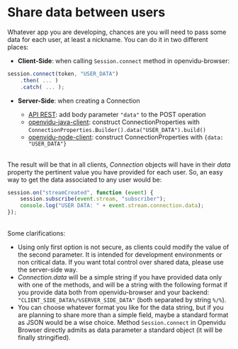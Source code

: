 # Share data between users

Whatever app you are developing, chances are you will need to pass some data for each user, at least a nickname. You can do it in two different places:

- **Client-Side**: when calling `Session.connect` method in openvidu-browser:

```javascript
session.connect(token, "USER_DATA")
    .then( ... )
    .catch( ... );
```

- **Server-Side**: when creating a Connection

    - [API REST](reference-docs/REST-API#post-connection): add body parameter `"data"` to the POST operation
    - [openvidu-java-client](reference-docs/openvidu-java-client#create-a-connection): construct ConnectionProperties with `ConnectionProperties.Builder().data("USER_DATA").build()`
    - [openvidu-node-client](reference-docs/openvidu-node-client#create-a-connection): construct ConnectionProperties with `{data: "USER_DATA"}` <br><br>

The result will be that in all clients, *Connection* objects will have in their *data* property the pertinent value you have provided for each user. So, an easy way to get the data associated to any user would be:

```javascript
session.on("streamCreated", function (event) {
    session.subscribe(event.stream, "subscriber");
    console.log("USER DATA: " + event.stream.connection.data);
});
```

<br>
Some clarifications:

- Using only first option is not secure, as clients could modify the value of the second parameter. It is intended for development environments or non critical data. If you want total control over shared data, please use the server-side way.
- *Connection.data* will be a simple string if you have provided data only with one of the methods, and will be a string with the following format if you provide data both from openvidu-browser and your backend: `"CLIENT_SIDE_DATA%/%SERVER_SIDE_DATA"` (both separated by string `%/%`).
- You can choose whatever format you like for the data string, but if you are planning to share more than a simple field, maybe a standard format as JSON would be a wise choice. Method `Session.connect` in Openvidu Browser directly admits as data parameter a standard object (it will be finally stringified).
